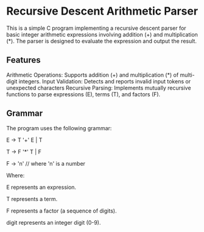 # Recursive Descent Arithmetic Parser
This is a simple C program implementing a recursive descent parser for basic integer arithmetic expressions involving addition (+) and multiplication (*). The parser is designed to evaluate the expression and output the result.

## Features
Arithmetic Operations: 
Supports addition (+) and multiplication (*) of multi-digit integers.
Input Validation: 
Detects and reports invalid input tokens or unexpected characters
Recursive Parsing: 
Implements mutually recursive functions to parse expressions (E), terms (T), and factors (F).

## Grammar
The program uses the following grammar:

E → T '+' E | T

T → F '*' T | F

F → 'n' // where 'n' is a number

Where:

E represents an expression.

T represents a term.

F represents a factor (a sequence of digits).

digit represents an integer digit (0-9).
